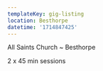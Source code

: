 ```yaml
---
templateKey: gig-listing
location: Besthorpe
datetime: '1714847425'
---
```

A﻿ll Saints Church ~ Besthorpe

2﻿ x 45 min sessions